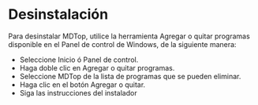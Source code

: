 # Desinstalación

Para desinstalar MDTop, utilice la herramienta Agregar o quitar programas disponible en el Panel de control de Windows, de la siguiente manera:

* Seleccione Inicio ó Panel de control.
* Haga doble clic en Agregar o quitar programas.
* Seleccione MDTop de la lista de programas que se pueden eliminar.
* Haga clic en el botón Agregar o quitar.
* Siga las instrucciones del instalador


